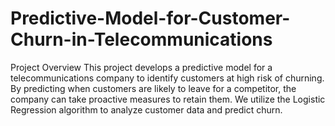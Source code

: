 # Predictive-Model-for-Customer-Churn-in-Telecommunications
Project Overview This project develops a predictive model for a telecommunications company to identify customers at high risk of churning. By predicting when customers are likely to leave for a competitor, the company can take proactive measures to retain them. We utilize the Logistic Regression algorithm to analyze customer data and predict churn.
